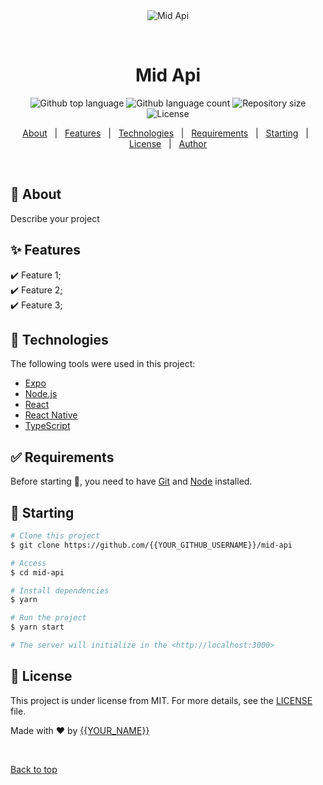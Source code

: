 <div align="center" id="top"> 
  <img src="./.github/app.gif" alt="Mid Api" />

  &#xa0;

  <!-- <a href="https://midapi.netlify.app">Demo</a> -->
</div>

<h1 align="center">Mid Api</h1>

<p align="center">
  <img alt="Github top language" src="https://img.shields.io/github/languages/top/{{YOUR_GITHUB_USERNAME}}/mid-api?color=56BEB8">

  <img alt="Github language count" src="https://img.shields.io/github/languages/count/{{YOUR_GITHUB_USERNAME}}/mid-api?color=56BEB8">

  <img alt="Repository size" src="https://img.shields.io/github/repo-size/{{YOUR_GITHUB_USERNAME}}/mid-api?color=56BEB8">

  <img alt="License" src="https://img.shields.io/github/license/{{YOUR_GITHUB_USERNAME}}/mid-api?color=56BEB8">

  <!-- <img alt="Github issues" src="https://img.shields.io/github/issues/{{YOUR_GITHUB_USERNAME}}/mid-api?color=56BEB8" /> -->

  <!-- <img alt="Github forks" src="https://img.shields.io/github/forks/{{YOUR_GITHUB_USERNAME}}/mid-api?color=56BEB8" /> -->

  <!-- <img alt="Github stars" src="https://img.shields.io/github/stars/{{YOUR_GITHUB_USERNAME}}/mid-api?color=56BEB8" /> -->
</p>

<!-- Status -->

<!-- <h4 align="center"> 
	🚧  Mid Api 🚀 Under construction...  🚧
</h4> 

<hr> -->

<p align="center">
  <a href="#dart-about">About</a> &#xa0; | &#xa0; 
  <a href="#sparkles-features">Features</a> &#xa0; | &#xa0;
  <a href="#rocket-technologies">Technologies</a> &#xa0; | &#xa0;
  <a href="#white_check_mark-requirements">Requirements</a> &#xa0; | &#xa0;
  <a href="#checkered_flag-starting">Starting</a> &#xa0; | &#xa0;
  <a href="#memo-license">License</a> &#xa0; | &#xa0;
  <a href="https://github.com/{{YOUR_GITHUB_USERNAME}}" target="_blank">Author</a>
</p>

<br>

## :dart: About ##

Describe your project

## :sparkles: Features ##

:heavy_check_mark: Feature 1;\
:heavy_check_mark: Feature 2;\
:heavy_check_mark: Feature 3;

## :rocket: Technologies ##

The following tools were used in this project:

- [Expo](https://expo.io/)
- [Node.js](https://nodejs.org/en/)
- [React](https://pt-br.reactjs.org/)
- [React Native](https://reactnative.dev/)
- [TypeScript](https://www.typescriptlang.org/)

## :white_check_mark: Requirements ##

Before starting :checkered_flag:, you need to have [Git](https://git-scm.com) and [Node](https://nodejs.org/en/) installed.

## :checkered_flag: Starting ##

```bash
# Clone this project
$ git clone https://github.com/{{YOUR_GITHUB_USERNAME}}/mid-api

# Access
$ cd mid-api

# Install dependencies
$ yarn

# Run the project
$ yarn start

# The server will initialize in the <http://localhost:3000>
```

## :memo: License ##

This project is under license from MIT. For more details, see the [LICENSE](LICENSE.md) file.


Made with :heart: by <a href="https://github.com/{{YOUR_GITHUB_USERNAME}}" target="_blank">{{YOUR_NAME}}</a>

&#xa0;

<a href="#top">Back to top</a>
